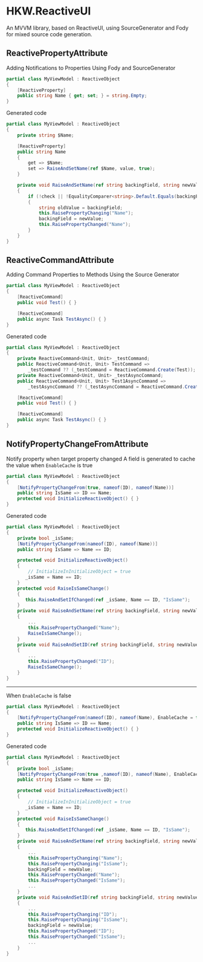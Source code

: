 # HKW.ReactiveUI

An MVVM library, based on ReactiveUI, using SourceGenerator and Fody for mixed source code generation.

## ReactivePropertyAttribute

Adding Notifications to Properties Using Fody and SourceGenerator

```csharp
partial class MyViewModel : ReactiveObject
{
    [ReactiveProperty]
    public string Name { get; set; } = string.Empty;
}
```

Generated code

```csharp
partial class MyViewModel : ReactiveObject
{
    private string $Name;

    [ReactiveProperty]
    public string Name
    {
        get => $Name;
        set => RaiseAndSetName(ref $Name, value, true);
    }

    private void RaiseAndSetName(ref string backingField, string newValue, bool check = true)
	{
	    if (!check || !EqualityComparer<string>.Default.Equals(backingField, newValue))
	    {
		    string oldValue = backingField;
            this.RaisePropertyChanging("Name");
            backingField = newValue;
		    this.RaisePropertyChanged("Name");
        }
	}
}
```

## ReactiveCommandAttribute

Adding Command Properties to Methods Using the Source Generator

```csharp
partial class MyViewModel : ReactiveObject
{
    [ReactiveCommand]
    public void Test() { }

    [ReactiveCommand]
    public async Task TestAsync() { }
}
```

Generated code

```csharp
partial class MyViewModel : ReactiveObject
{
    private ReactiveCommand<Unit, Unit> _testCommand;
    public ReactiveCommand<Unit, Unit> TestCommand =>
        _testCommand ?? (_testCommand = ReactiveCommand.Create(Test));
    private ReactiveCommand<Unit, Unit> _testAsyncCommand;
    public ReactiveCommand<Unit, Unit> Test1AsyncCommand =>
        _testAsyncCommand ?? (_testAsyncCommand = ReactiveCommand.CreateFromTask(TestAsync));

    [ReactiveCommand]
    public void Test() { }

    [ReactiveCommand]
    public async Task TestAsync() { }
}
```

## NotifyPropertyChangeFromAttribute

Notify property when target property changed
A field is generated to cache the value when `EnableCache` is true


```csharp
partial class MyViewModel : ReactiveObject
{
    [NotifyPropertyChangeFrom(true, nameof(ID), nameof(Name))]
    public string IsSame => ID == Name;
    protected void InitializeReactiveObject() { }
}
```

Generated code

```csharp
partial class MyViewModel : ReactiveObject
{
    private bool _isSame;
    [NotifyPropertyChangeFrom(nameof(ID), nameof(Name))]
    public string IsSame => Name == ID;

    protected void InitializeReactiveObject()
    {
        // InitializeInInitializeObject = true
       _isSame = Name == ID;
    }
	protected void RaiseIsSameChange()
    {
       this.RaiseAndSetIfChanged(ref _isSame, Name == ID, "IsSame");
    }
    private void RaiseAndSetName(ref string backingField, string newValue, bool check = true)
    {
        ...
        this.RaisePropertyChanged("Name");
        RaiseIsSameChange();
    }
    private void RaiseAndSetID(ref string backingField, string newValue, bool check = true)
    {
        ...
        this.RaisePropertyChanged("ID");
        RaiseIsSameChange();
    }
}
```

---
When `EnableCache` is false

```csharp
partial class MyViewModel : ReactiveObject
{
    [NotifyPropertyChangeFrom(nameof(ID), nameof(Name), EnableCache = false)]
    public string IsSame => ID == Name;
    protected void InitializeReactiveObject() { }
}
```

Generated code

```csharp
partial class MyViewModel : ReactiveObject
{
    private bool _isSame;
    [NotifyPropertyChangeFrom(true ,nameof(ID), nameof(Name), EnableCache = false)]
    public string IsSame => Name == ID;

    protected void InitializeReactiveObject()
    {
        // InitializeInInitializeObject = true
       _isSame = Name == ID;
    }
	protected void RaiseIsSameChange()
    {
       this.RaiseAndSetIfChanged(ref _isSame, Name == ID, "IsSame");
    }
    private void RaiseAndSetName(ref string backingField, string newValue, bool check = true)
    {
        ...
        this.RaisePropertyChanging("Name");
        this.RaisePropertyChanging("IsSame");
        backingField = newValue;
        this.RaisePropertyChanged("Name");
        this.RaisePropertyChanged("IsSame");
        ...
    }
    private void RaiseAndSetID(ref string backingField, string newValue, bool check = true)
    {
        ...
        this.RaisePropertyChanging("ID");
        this.RaisePropertyChanging("IsSame");
        backingField = newValue;
        this.RaisePropertyChanged("ID");
        this.RaisePropertyChanged("IsSame");
        ...
    }
}